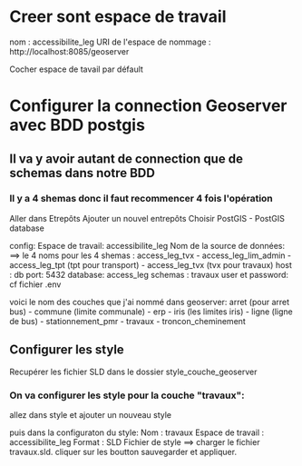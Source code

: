 # Creer sont espace de travail

nom : accessibilite_leg
URI de l'espace de nommage : http://localhost:8085/geoserver

Cocher espace de tavail par défault


# Configurer la connection Geoserver avec BDD postgis

## Il va y avoir autant de connection que de schemas dans notre BDD
### Il y a 4 shemas donc il faut recommencer 4 fois l'opération

Aller dans Etrepôts
Ajouter un nouvel entrepôts
Choisir PostGIS - PostGIS database

config:
Espace de travail: accessibilite_leg
Nom de la source de données: ==> le 4 noms pour les 4 shemas : access_leg_tvx - access_leg_lim_admin - access_leg_tpt (tpt pour transport) - access_leg_tvx (tvx pour travaux)
host : db
port: 5432
database: access_leg
schemas : travaux
user et password: cf fichier .env

voici le nom des couches que j'ai nommé dans geoserver:
 	arret (pour arret bus) -  	commune (limite communale) - erp -  	iris (les limites iris) -  	ligne (ligne de bus) -  stationnement_pmr - travaux - troncon_cheminement

## Configurer les style

Recupérer les fichier SLD dans le dossier style_couche_geoserver

### On va configurer les style pour la couche "travaux":
allez dans style et ajouter un nouveau style

puis dans la configuraton du style:
Nom : travaux
Espace de travail : accessibilite_leg
Format : SLD
Fichier de style ==> charger le fichier travaux.sld.
cliquer sur les boutton sauvegarder et appliquer.

